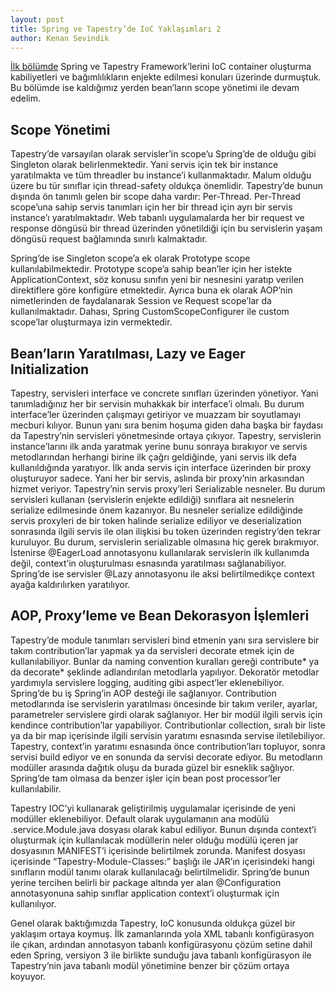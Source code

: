```yaml
---
layout: post
title: Spring ve Tapestry’de IoC Yaklaşımları 2
author: Kenan Sevindik
---
```


[İlk bölümde](http://www.kenansevindik.com/spring-ve-tapestryde-ioc-yaklasimlari/) Spring ve Tapestry Framework’lerini 
IoC container oluşturma kabiliyetleri ve bağımlılıkların enjekte edilmesi konuları üzerinde durmuştuk. Bu bölümde ise 
kaldığımız yerden bean’ların scope yönetimi ile devam edelim.

## Scope Yönetimi

Tapestry’de varsayılan olarak servisler’in scope’u Spring’de de olduğu gibi Singleton olarak belirlenmektedir. Yani 
servis için tek bir instance yaratılmakta ve tüm threadler bu instance’i kullanmaktadır. Malum olduğu üzere bu tür 
sınıflar için thread-safety oldukça önemlidir. Tapestry’de bunun dışında ön tanımlı gelen bir scope daha vardır: 
Per-Thread. Per-Thread scope’una sahip servis tanımları için her bir thread için ayrı bir servis instance’ı yaratılmaktadır. 
Web tabanlı uygulamalarda her bir request ve response döngüsü bir thread üzerinden yönetildiği için bu servislerin yaşam 
döngüsü request bağlamında sınırlı kalmaktadır.

Spring’de ise Singleton scope’a ek olarak Prototype scope kullanılabilmektedir. Prototype scope’a sahip bean’ler için her 
istekte ApplicationContext, söz konusu sınıfın yeni bir nesnesini yaratıp verilen direktiflere göre konfigüre etmektedir. 
Ayrıca buna ek olarak AOP’nin nimetlerinden de faydalanarak Session ve Request scope’lar da kullanılmaktadır. Dahası, 
Spring CustomScopeConfigurer ile custom scope’lar oluşturmaya izin vermektedir.

## Bean’ların Yaratılması, Lazy ve Eager Initialization

Tapestry, servisleri interface ve concrete sınıfları üzerinden yönetiyor. Yani tanımladığınız her bir servisin muhakkak 
bir interface’i olmalı. Bu durum interface’ler üzerinden çalışmayı getiriyor ve muazzam bir soyutlamayı mecburi kılıyor.
Bunun yanı sıra benim hoşuma giden daha başka bir faydası da Tapestry’nin servisleri yönetmesinde ortaya çıkıyor. 
Tapestry, servislerin instance’larını ilk anda yaratmak yerine bunu sonraya bırakıyor ve servis metodlarından herhangi 
birine ilk çağrı geldiğinde, yani servis ilk defa kullanıldığında yaratıyor. İlk anda servis için interface üzerinden bir 
proxy oluşturuyor sadece. Yani her bir servis, aslında bir proxy’nin arkasından hizmet veriyor. Tapestry’nin servis 
proxy’leri Serializable nesneler. Bu durum servisleri kullanan (servislerin enjekte edildiği) sınıflara ait nesnelerin 
serialize edilmesinde önem kazanıyor. Bu nesneler serialize edildiğinde servis proxyleri de bir token halinde serialize 
ediliyor ve deserialization sonrasında ilgili servis ile olan ilişkisi bu token üzerinden registry’den tekrar kuruluyor. 
Bu durum, servislerin serializable olmasına hiç gerek bırakmıyor. İstenirse @EagerLoad annotasyonu kullanılarak servislerin 
ilk kullanımda değil, context’in oluşturulması esnasında yaratılması sağlanabiliyor. Spring’de ise servisler @Lazy 
annotasyonu ile aksi belirtilmedikçe context ayağa kaldırılırken yaratılıyor.

## AOP, Proxy’leme ve Bean Dekorasyon İşlemleri

Tapestry’de module tanımları servisleri bind etmenin yanı sıra servislere bir takım contribution’lar yapmak ya da servisleri 
decorate etmek için de kullanılabiliyor. Bunlar da naming convention kuralları gereği contribute* ya da decorate* şeklinde 
adlandırılan metodlarla yapılıyor. Dekoratör metodlar yardımıyla servislere logging, auditing gibi aspect’ler eklenebiliyor. 
Spring’de bu iş Spring’in AOP desteği ile sağlanıyor. Contribution metodlarında ise servislerin yaratılması öncesinde bir 
takım veriler, ayarlar, parametreler servislere girdi olarak sağlanıyor. Her bir modül ilgili servis için kendince 
contribution’lar yapabiliyor. Contributionlar collection, sıralı bir liste ya da bir map içerisinde ilgili servisin yaratımı 
esnasında servise iletilebiliyor. Tapestry, context’in yaratımı esnasında önce contribution’ları topluyor, sonra servisi 
build ediyor ve en sonunda da servisi decorate ediyor. Bu metodların modüller arasında dağıtık oluşu da burada güzel bir 
esneklik sağlıyor. Spring’de tam olmasa da benzer işler için bean post processor’ler kullanılabilir.

Tapestry IOC’yi kullanarak geliştirilmiş uygulamalar içerisinde de yeni modüller eklenebiliyor. Default olarak uygulamanın 
ana modülü .service.Module.java dosyası olarak kabul ediliyor. Bunun dışında context’i oluşturmak için kullanılacak 
modüllerin neler olduğu modülü içeren jar dosyasının MANIFEST’i içerisinde belirtilmek zorunda. Manifest dosyası içerisinde 
“Tapestry-Module-Classes:” başlığı ile JAR’ın içerisindeki hangi sınıfların modül tanımı olarak kullanılacağı belirtilmelidir. 
Spring’de bunun yerine tercihen belirli bir package altında yer alan @Configuration annotasyonuna sahip sınıflar application 
context’i oluşturmak için kullanılıyor.

Genel olarak baktığımızda Tapestry, IoC konusunda oldukça güzel bir yaklaşım ortaya koymuş. İlk zamanlarında yola XML 
tabanlı konfigürasyon ile çıkan, ardından annotasyon tabanlı konfigürasyonu çözüm setine dahil eden Spring, versiyon 3 
ile birlikte sunduğu java tabanlı konfigürasyon ile Tapestry’nin java tabanlı modül yönetimine benzer bir çözüm ortaya koyuyor.
